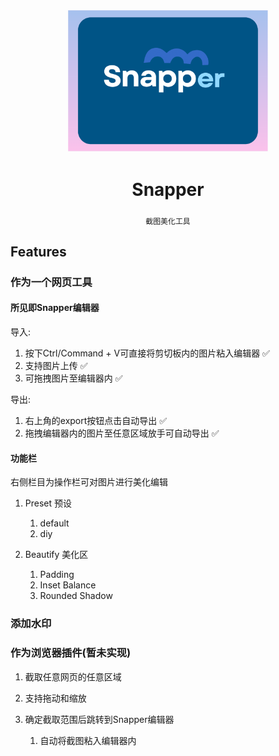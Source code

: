 <div style="width: 100%;display: flex;align-items: center; justify-content: center; flex-direction: column;row-gap: 5px;">
   <img
      title="Snapper logo"
      alt="Snapper logo"
      src="./src/assets/logo.png"
      align="center"
      style="width: 20rem"
   />
   <h1 align="center">Snapper</h1>
   <code align="center">截图美化工具</code>
</div>
<h2 align="center"></h2>

## Features

### 作为一个网页工具

#### 所见即Snapper编辑器

导入:

1.  按下Ctrl/Command + V可直接将剪切板内的图片粘入编辑器 ✅
2.  支持图片上传 ✅
3.  可拖拽图片至编辑器内 ✅

导出:

1.  右上角的export按钮点击自动导出 ✅
2.  拖拽编辑器内的图片至任意区域放手可自动导出 ✅

#### 功能栏

右侧栏目为操作栏可对图片进行美化编辑

1. Preset 预设

   1. default
   2. diy

2. Beautify 美化区

   1. Padding
   2. Inset Balance
   3. Rounded Shadow

### 添加水印

### 作为浏览器插件(暂未实现)

1. 截取任意网页的任意区域
2. 支持拖动和缩放
3. 确定截取范围后跳转到Snapper编辑器

   1. 自动将截图粘入编辑器内
